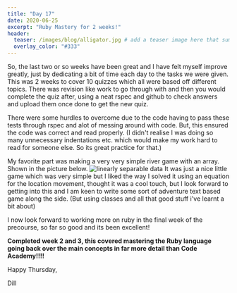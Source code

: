 ```yaml
---
title: "Day 17"
date: 2020-06-25
excerpt: "Ruby Mastery for 2 weeks!"
header:
  teaser: /images/blog/alligator.jpg # add a teaser image here that sums up what the blog post is about for display on blog page, the image should go in the image/blog folder
  overlay_color: "#333"
---
```


So, the last two or so weeks have been great and I have felt myself improve greatly, just by dedicating a bit of time each day to the tasks we were given. This was 2 weeks to cover 10 quizzes which all were based off different topics. There was revision like work to go through with and then you would complete the quiz after, using a neat rspec and github to check answers and upload them once done to get the new quiz.

There were some hurdles to overcome due to the code having to pass these tests through rspec and alot of messing around with code. But, this ensured the code was correct and read properly. (I didn't realise I was doing so many unnecessary indentations etc. which would make my work hard to read for someone else. So its great practice for that.)

My favorite part was making a very very simple river game with an array. Shown in the picture below.
<img src="{{ site.url }}{{ site.baseurl }}/images/blog/crocodiles.PNG" alt="linearly separable data">
It was just a nice little game which was very simple but I liked the way I solved it using an equation for the location movement, thought it was a cool touch, but I look forward to getting into this and I am keen to write some sort of adventure text based game along the side. (But using classes and all that good stuff i've learnt a bit about)

I now look forward to working more on ruby in the final week of the precourse, so far so good and its been excellent!

**Completed week 2 and 3, this covered mastering the Ruby language going back over the main concepts in far more detail than Code Academy!!!!**

Happy Thursday,

Dill
